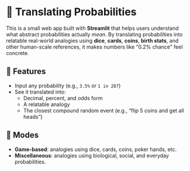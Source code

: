 # 🧠 Translating Probabilities

This is a small web app built with **Streamlit** that helps users understand what abstract probabilities actually *mean*. By translating probabilities into relatable real-world analogies using **dice**, **cards**, **coins**, **birth stats**, and other human-scale references, it makes numbers like “0.2% chance” feel concrete.

## 🚀 Features

- Input any probability (e.g., `3.5%` or `1 in 287`)
- See it translated into:
  - Decimal, percent, and odds form
  - A relatable analogy
  - The closest compound random event (e.g., “flip 5 coins and get all heads”)

## 🧩 Modes

- **Game-based**: analogies using dice, cards, coins, poker hands, etc.
- **Miscellaneous**: analogies using biological, social, and everyday probabilities.
